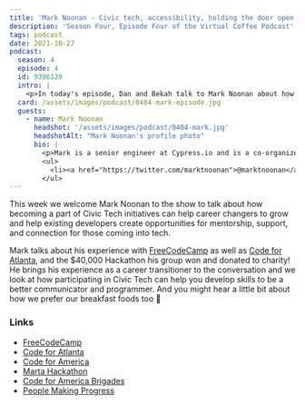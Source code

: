 ```yaml
---
title: 'Mark Noonan - Civic tech, accessibility, holding the door open for other career changers'
description: 'Season Four, Episode Four of the Virtual Coffee Podcast'
tags: podcast
date: 2021-10-27
podcast:
  season: 4
  episode: 4
  id: 9396120
  intro: |
    <p>In today's episode, Dan and Bekah talk to Mark Noonan about how we can make space for career changers through Civic Tech while we make an impact on our communities.</p>
  card: /assets/images/podcast/0404-mark-episode.jpg
  guests:
    - name: Mark Noonan
      headshot: '/assets/images/podcast/0404-mark.jpg'
      headshotAlt: "Mark Noonan's profile photo"
      bio: |
        <p>Mark is a senior engineer at Cypress.io and is a co-organizer at Code for Atlanta. He also works as a program developer for People Making Progress, an Atlanta-based nonprofit serving adults with developmental disabilities at home, work, and in the community.</p>
        <ul>
          <li><a href="https://twitter.com/marktnoonan">@marktnoonan</a> on Twitter</li>
        </ul>
---
```


This week we welcome Mark Noonan to the show to talk about how becoming a part of Civic Tech initiatives can help career changers to grow and help existing developers create opportunities for mentorship, support, and connection for those coming into tech.

Mark talks about his experience with [FreeCodeCamp](https://www.freecodecamp.org/) as well as [Code for Atlanta](https://www.codeforatlanta.org/), and the $40,000 Hackathon his group won and donated to charity! He brings his experience as a career transitioner to the conversation and we look at how participating in Civic Tech can help you develop skills to be a better communicator and programmer. And you might hear a little bit about how we prefer our breakfast foods too 🥞

### Links

- [FreeCodeCamp](https://www.freecodecamp.org/)
- [Code for Atlanta](https://www.codeforatlanta.org/)
- [Code for America](https://www.codeforamerica.org/)
- [Marta Hackathon](https://medium.com/paratransit-pal/paratransit-pal-won-40-000-at-at-ts-atlanta-civic-coding-challenge-and-gave-it-all-to-charity-30bba157d92d)
- [Code for America Brigades](https://brigade.codeforamerica.org/)
- [People Making Progress](http://peoplemakingprogress.org)
